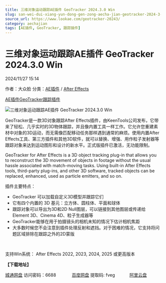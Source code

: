 ```yaml
---
title: 三维对象运动跟踪AE插件 GeoTracker 2024.3.0 Win
slug: san-wei-dui-xiang-yun-dong-gen-zong-aecha-jian-geotracker-2024-3-0-win
source_url: https://www.lookae.com/geotracker-20243/
category: aechajian
tags: [AE插件, GeoTracker, 跟踪插件]
---
```

# 三维对象运动跟踪AE插件 GeoTracker 2024.3.0 Win

2024/11/27 15:14

作者：大众脸
分类：[AE插件](https://www.lookae.com/after-effects/aechajian/) / [After Effects](https://www.lookae.com/after-effects/)

[AE插件](https://www.lookae.com/tag/ae%e6%8f%92%e4%bb%b6/)[GeoTracker](https://www.lookae.com/tag/geotracker/)[跟踪插件](https://www.lookae.com/tag/%e8%b7%9f%e8%b8%aa%e6%8f%92%e4%bb%b6/)

![三维对象运动跟踪AE插件 GeoTracker 2024.3.0 Win](https://www.lookae.com/wp-content/uploads/2022/10/KeenTools-GeoTracker.jpg "三维对象运动跟踪AE插件 GeoTracker 2024.3.0 Win-LookAE.com")

GeoTracker是一款3D对象跟踪After Effects插件，由KeenTools公司发布，它带来了轻松、几乎实时的3D物体跟踪，并且像内置工具一样工作。它允许您重建素材中对象的3D运动，而无需像匹配移动任务那样遇到通常的麻烦。使用内置After Effects工具、第三方插件和其他3D软件，就可以替换、增强、用作粒子发射器等跟踪对象来达到运动图形和设计的新水平。正式版插件已激活，无功能限制。

GeoTracker for After Effects is a 3D object tracking plug-in that allows you to reconstruct the 3D movement of objects in footage without the usual hassle associated with match-moving tasks. Using built-in After Effects tools, third-party plug-ins, and other 3D software, tracked objects can be replaced, enhanced, used as particle emitters, and so on.

插件主要特点：

* GeoTracker 可以加载自定义3D模型并跟踪它们
* 它有四个内置的 3D 基元：立方体、圆柱体、平面和球体
* 跟踪对象可以导出为3D和2D Null图层，可以链接到其他图层或传递给Element 3D、Cinema 4D、粒子生成器等
* GeoTracker能够在用于拍摄镜头的相机未知的情况下估计相机焦距
* 大多数时候您不会注意到插件处理反射和遮挡。对于困难的情况，它支持将问题区域排除在跟踪之外的2D蒙版

[﻿﻿﻿](https://cloud.video.taobao.com//play/u/705956171/p/1/e/6/t/1/379931977273.mp4)

支持Win系统： After Effects 2022, 2023, 2024, 2025 或更高版本

**【下载地址】**

[城通网盘](https://url70.ctfile.com/f/2827370-1430429734-24e813?p=4431) 访问密码：6688             [百度网盘](https://pan.baidu.com/s/1oogN2ustQPP2IsaDu7AHzg?pwd=fveg) 提取码: fveg            [阿里云盘](https://www.alipan.com/s/AwdyokLRdGv)
